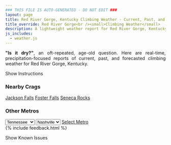 ```yaml
---
### THIS FILE IS AUTO-GENERATED - DO NOT EDIT ###
layout: page
title: Red River Gorge, Kentucky Climbing Weather - Current, Past, and Forecasted Report
title_override: Red River Gorge<br /><small>Climbing Weather</small>
description: A lightweight weather report for Red River Gorge, Kentucky. Optimized for slow internet connections.
js_includes:
  - weather.js
---
```


<section class="measure center lh-copy f5-ns f6 ph2 mv4" style="text-align: justify;">
<strong>"Is it dry?"</strong>, an oft-repeated, age-old question. Here are real-time,
precipitation-focused reports of current, past, and forecasted climbing weather for Red River Gorge, Kentucky.
</section>

<p id="settings-toggle" class="mw5 b center tc hover-light-red black-70 pointer">Show Instructions</p>
<section id="settings" class="overflow-hidden" style="display:none;">
    <div class="mv2 ph2 center">
        <div class="fn f6 tc pv2">
            <p class="measure lh-copy center"><strong>Show/hide hourly forecasts</strong> by clicking the desired day.</p>
            <hr class="mw5 p0 mv2 o-60 b0 bt b--light-red light-red bg-light-red">
            <p class="measure lh-copy center"><strong>Current and Past conditions</strong> are measured by the nearest weather station. <strong>Forecast conditions</strong> are calculated and polled separately.</p>
            <hr class="mw5 p0 mv2 o-60 b0 bt b--light-red light-red bg-light-red">
            <p class="measure lh-copy center"><strong>Having issues?</strong> Try <a id="clear-cache" class="no-underline relative fancy-link light-red hover-light-red" href="#">clearing the local cache</a>.</p>
            <hr class="mw5 p0 mv2 o-60 b0 bt b--light-red light-red bg-light-red">
            <p class="measure lh-copy center">Weather data sourced from <a class="no-underline fancy-link relative light-red" target="_blank" href="https://www.weather.gov/documentation/services-web-api">weather.gov</a>.</p>
        </div>
    </div>
</section>
<section id="weather" data-crag="red-river-gorge-kentucky" class="mv4-ns mv3 ph2 center"></section>
<section id="nearby" class="tc lh-copy">
  <h3>Nearby Crags</h3>
<a class="nowrap no-underline fancy-link relative light-red mh3" href="/crags/jackson-falls-illinois-weather.html">Jackson Falls</a>
<a class="nowrap no-underline fancy-link relative light-red mh3" href="/crags/foster-falls-tennessee-weather.html">Foster Falls</a>
<a class="nowrap no-underline fancy-link relative light-red mh3" href="/crags/seneca-rocks-west-virginia-weather.html">Seneca Rocks</a>
</section>
<section id="nearby" class="tc lh-copy">
  <h3>Other Metros</h3>
  <select class="ma1 bg-near-white pa2" id="stateSel">
    <option value="Texas">Texas</option>
    <option value="Washington">Washington</option>
    <option value="Colorado">Colorado</option>
    <option value="Tennessee" selected>Tennessee</option>
    <option value="Utah">Utah</option>
    <option value="California">California</option>
  </select>
  <select class="ma1 bg-near-white pa2" id="citySel">
    <option value="Nashville" selected>Nashville</option>
  </select>
  <a id="selectMetro" class="f6 link dim ph3 pv2 ma1 dib white bg-light-red" href="/crags/nashville-tennessee-weather.html">Select Metro</a>
  <script>
    var states = [];
    states["Texas"] = "Austin"
    states["Washington"] = "Seattle"
    states["Colorado"] = "Denver"
    states["Tennessee"] = "Nashville"
    states["Utah"] = "Salt Lake City"
    states["California"] = "San Francisco|Los Angeles"
  </script>
</section>
{% include feedback.html %}
<p id="issues-toggle" class="mw5 b center tc hover-light-red black-70 pointer">Show Known Issues</p>
<section id="issues" class="overflow-hidden tc f6">
</section>

<script>
  var weekly_JKL_47_57 = {"updated":"2020-12-29T08:43:51+00:00","units":"us","forecastGenerator":"BaselineForecastGenerator","generatedAt":"2020-12-29T08:58:21+00:00","updateTime":"2020-12-29T08:43:51+00:00","validTimes":"2020-12-29T02:00:00+00:00/P7DT23H","elevation":{"value":270.0528,"unitCode":"unit:m"},"periods":[{"number":1,"name":"Overnight","startTime":"2020-12-29T03:00:00-05:00","endTime":"2020-12-29T06:00:00-05:00","isDaytime":false,"temperature":26,"temperatureUnit":"F","temperatureTrend":"rising","windSpeed":"3 mph","windDirection":"NNE","icon":"https://api.weather.gov/icons/land/night/bkn?size=medium","shortForecast":"Mostly Cloudy","detailedForecast":"Mostly cloudy. Low around 26, with temperatures rising to around 29 overnight. North northeast wind around 3 mph."},{"number":2,"name":"Tuesday","startTime":"2020-12-29T06:00:00-05:00","endTime":"2020-12-29T18:00:00-05:00","isDaytime":true,"temperature":39,"temperatureUnit":"F","temperatureTrend":"falling","windSpeed":"3 to 7 mph","windDirection":"ENE","icon":"https://api.weather.gov/icons/land/day/sct?size=medium","shortForecast":"Mostly Sunny","detailedForecast":"Mostly sunny. High near 39, with temperatures falling to around 37 in the afternoon. East northeast wind 3 to 7 mph."},{"number":3,"name":"Tuesday Night","startTime":"2020-12-29T18:00:00-05:00","endTime":"2020-12-30T06:00:00-05:00","isDaytime":false,"temperature":31,"temperatureUnit":"F","temperatureTrend":"rising","windSpeed":"7 mph","windDirection":"SE","icon":"https://api.weather.gov/icons/land/night/bkn?size=medium","shortForecast":"Mostly Cloudy","detailedForecast":"Mostly cloudy. Low around 31, with temperatures rising to around 34 overnight. Southeast wind around 7 mph."},{"number":4,"name":"Wednesday","startTime":"2020-12-30T06:00:00-05:00","endTime":"2020-12-30T18:00:00-05:00","isDaytime":true,"temperature":55,"temperatureUnit":"F","temperatureTrend":"falling","windSpeed":"8 to 12 mph","windDirection":"S","icon":"https://api.weather.gov/icons/land/day/bkn?size=medium","shortForecast":"Partly Sunny","detailedForecast":"Partly sunny. High near 55, with temperatures falling to around 53 in the afternoon. South wind 8 to 12 mph, with gusts as high as 25 mph."},{"number":5,"name":"Wednesday Night","startTime":"2020-12-30T18:00:00-05:00","endTime":"2020-12-31T06:00:00-05:00","isDaytime":false,"temperature":43,"temperatureUnit":"F","temperatureTrend":"rising","windSpeed":"2 to 9 mph","windDirection":"SW","icon":"https://api.weather.gov/icons/land/night/rain,30/rain,70?size=medium","shortForecast":"Rain Likely","detailedForecast":"Rain likely. Mostly cloudy. Low around 43, with temperatures rising to around 45 overnight. Southwest wind 2 to 9 mph, with gusts as high as 17 mph. Chance of precipitation is 70%. New rainfall amounts between a quarter and half of an inch possible."},{"number":6,"name":"Thursday","startTime":"2020-12-31T06:00:00-05:00","endTime":"2020-12-31T18:00:00-05:00","isDaytime":true,"temperature":47,"temperatureUnit":"F","temperatureTrend":null,"windSpeed":"5 mph","windDirection":"NNE","icon":"https://api.weather.gov/icons/land/day/rain,80/rain,50?size=medium","shortForecast":"Rain","detailedForecast":"Rain. Cloudy, with a high near 47. Chance of precipitation is 80%."},{"number":7,"name":"Thursday Night","startTime":"2020-12-31T18:00:00-05:00","endTime":"2021-01-01T06:00:00-05:00","isDaytime":false,"temperature":43,"temperatureUnit":"F","temperatureTrend":null,"windSpeed":"6 mph","windDirection":"E","icon":"https://api.weather.gov/icons/land/night/rain,50/rain,80?size=medium","shortForecast":"Rain","detailedForecast":"Rain. Cloudy, with a low around 43. Chance of precipitation is 80%."},{"number":8,"name":"New Year's Day","startTime":"2021-01-01T06:00:00-05:00","endTime":"2021-01-01T18:00:00-05:00","isDaytime":true,"temperature":66,"temperatureUnit":"F","temperatureTrend":null,"windSpeed":"7 to 14 mph","windDirection":"SSE","icon":"https://api.weather.gov/icons/land/day/rain,80/rain,50?size=medium","shortForecast":"Rain","detailedForecast":"Rain. Partly sunny, with a high near 66. Chance of precipitation is 80%."},{"number":9,"name":"Friday Night","startTime":"2021-01-01T18:00:00-05:00","endTime":"2021-01-02T06:00:00-05:00","isDaytime":false,"temperature":44,"temperatureUnit":"F","temperatureTrend":null,"windSpeed":"12 mph","windDirection":"SW","icon":"https://api.weather.gov/icons/land/night/rain,20/bkn?size=medium","shortForecast":"Slight Chance Light Rain then Mostly Cloudy","detailedForecast":"A slight chance of rain before 10pm. Mostly cloudy, with a low around 44. Chance of precipitation is 20%."},{"number":10,"name":"Saturday","startTime":"2021-01-02T06:00:00-05:00","endTime":"2021-01-02T18:00:00-05:00","isDaytime":true,"temperature":49,"temperatureUnit":"F","temperatureTrend":null,"windSpeed":"6 to 9 mph","windDirection":"WSW","icon":"https://api.weather.gov/icons/land/day/bkn/rain,20?size=medium","shortForecast":"Mostly Cloudy then Slight Chance Light Rain","detailedForecast":"A slight chance of rain after 3pm. Mostly cloudy, with a high near 49. Chance of precipitation is 20%."},{"number":11,"name":"Saturday Night","startTime":"2021-01-02T18:00:00-05:00","endTime":"2021-01-03T06:00:00-05:00","isDaytime":false,"temperature":33,"temperatureUnit":"F","temperatureTrend":null,"windSpeed":"6 mph","windDirection":"WNW","icon":"https://api.weather.gov/icons/land/night/rain,30/snow,20?size=medium","shortForecast":"Chance Light Rain then Slight Chance Rain And Snow","detailedForecast":"A chance of rain before 2am, then a slight chance of rain and snow. Mostly cloudy, with a low around 33. Chance of precipitation is 30%."},{"number":12,"name":"Sunday","startTime":"2021-01-03T06:00:00-05:00","endTime":"2021-01-03T18:00:00-05:00","isDaytime":true,"temperature":43,"temperatureUnit":"F","temperatureTrend":null,"windSpeed":"5 mph","windDirection":"WNW","icon":"https://api.weather.gov/icons/land/day/snow,20/bkn?size=medium","shortForecast":"Slight Chance Rain And Snow then Partly Sunny","detailedForecast":"A slight chance of rain and snow before 8am. Partly sunny, with a high near 43. Chance of precipitation is 20%."},{"number":13,"name":"Sunday Night","startTime":"2021-01-03T18:00:00-05:00","endTime":"2021-01-04T06:00:00-05:00","isDaytime":false,"temperature":29,"temperatureUnit":"F","temperatureTrend":null,"windSpeed":"3 mph","windDirection":"W","icon":"https://api.weather.gov/icons/land/night/sct?size=medium","shortForecast":"Partly Cloudy","detailedForecast":"Partly cloudy, with a low around 29."},{"number":14,"name":"Monday","startTime":"2021-01-04T06:00:00-05:00","endTime":"2021-01-04T18:00:00-05:00","isDaytime":true,"temperature":48,"temperatureUnit":"F","temperatureTrend":null,"windSpeed":"3 mph","windDirection":"SW","icon":"https://api.weather.gov/icons/land/day/sct?size=medium","shortForecast":"Mostly Sunny","detailedForecast":"Mostly sunny, with a high near 48."}]}
  var hourly_JKL_47_57 = {"@context":["https://geojson.org/geojson-ld/geojson-context.jsonld",{"@version":"1.1","wx":"https://api.weather.gov/ontology#","geo":"http://www.opengis.net/ont/geosparql#","unit":"http://codes.wmo.int/common/unit/","@vocab":"https://api.weather.gov/ontology#"}],"type":"Feature","geometry":{"type":"Polygon","coordinates":[[[-83.7102083,37.7926247],[-83.7125498,37.7704513],[-83.68449530000001,37.7685983],[-83.6821481,37.7907716],[-83.7102083,37.7926247]]]},"properties":{"updated":"2020-12-29T08:43:51+00:00","units":"us","forecastGenerator":"HourlyForecastGenerator","generatedAt":"2020-12-29T08:58:22+00:00","updateTime":"2020-12-29T08:43:51+00:00","validTimes":"2020-12-29T02:00:00+00:00/P7DT23H","elevation":{"value":270.0528,"unitCode":"unit:m"},"periods":[{"number":1,"name":"","startTime":"2020-12-29T03:00:00-05:00","endTime":"2020-12-29T04:00:00-05:00","isDaytime":false,"temperature":30,"temperatureUnit":"F","temperatureTrend":null,"windSpeed":"2 mph","windDirection":"NNE","icon":"https://api.weather.gov/icons/land/night/bkn?size=small","shortForecast":"Mostly Cloudy","detailedForecast":""},{"number":2,"name":"","startTime":"2020-12-29T04:00:00-05:00","endTime":"2020-12-29T05:00:00-05:00","isDaytime":false,"temperature":29,"temperatureUnit":"F","temperatureTrend":null,"windSpeed":"2 mph","windDirection":"NNE","icon":"https://api.weather.gov/icons/land/night/bkn?size=small","shortForecast":"Mostly Cloudy","detailedForecast":""},{"number":3,"name":"","startTime":"2020-12-29T05:00:00-05:00","endTime":"2020-12-29T06:00:00-05:00","isDaytime":false,"temperature":29,"temperatureUnit":"F","temperatureTrend":null,"windSpeed":"3 mph","windDirection":"NNE","icon":"https://api.weather.gov/icons/land/night/bkn?size=small","shortForecast":"Mostly Cloudy","detailedForecast":""},{"number":4,"name":"","startTime":"2020-12-29T06:00:00-05:00","endTime":"2020-12-29T07:00:00-05:00","isDaytime":true,"temperature":28,"temperatureUnit":"F","temperatureTrend":null,"windSpeed":"3 mph","windDirection":"NNE","icon":"https://api.weather.gov/icons/land/day/bkn?size=small","shortForecast":"Mostly Cloudy","detailedForecast":""},{"number":5,"name":"","startTime":"2020-12-29T07:00:00-05:00","endTime":"2020-12-29T08:00:00-05:00","isDaytime":true,"temperature":28,"temperatureUnit":"F","temperatureTrend":null,"windSpeed":"3 mph","windDirection":"NNE","icon":"https://api.weather.gov/icons/land/day/bkn?size=small","shortForecast":"Partly Sunny","detailedForecast":""},{"number":6,"name":"","startTime":"2020-12-29T08:00:00-05:00","endTime":"2020-12-29T09:00:00-05:00","isDaytime":true,"temperature":29,"temperatureUnit":"F","temperatureTrend":null,"windSpeed":"5 mph","windDirection":"NE","icon":"https://api.weather.gov/icons/land/day/bkn?size=small","shortForecast":"Partly Sunny","detailedForecast":""},{"number":7,"name":"","startTime":"2020-12-29T09:00:00-05:00","endTime":"2020-12-29T10:00:00-05:00","isDaytime":true,"temperature":29,"temperatureUnit":"F","temperatureTrend":null,"windSpeed":"5 mph","windDirection":"ENE","icon":"https://api.weather.gov/icons/land/day/sct?size=small","shortForecast":"Mostly Sunny","detailedForecast":""},{"number":8,"name":"","startTime":"2020-12-29T10:00:00-05:00","endTime":"2020-12-29T11:00:00-05:00","isDaytime":true,"temperature":31,"temperatureUnit":"F","temperatureTrend":null,"windSpeed":"6 mph","windDirection":"ENE","icon":"https://api.weather.gov/icons/land/day/sct?size=small","shortForecast":"Mostly Sunny","detailedForecast":""},{"number":9,"name":"","startTime":"2020-12-29T11:00:00-05:00","endTime":"2020-12-29T12:00:00-05:00","isDaytime":true,"temperature":34,"temperatureUnit":"F","temperatureTrend":null,"windSpeed":"6 mph","windDirection":"E","icon":"https://api.weather.gov/icons/land/day/sct?size=small","shortForecast":"Mostly Sunny","detailedForecast":""},{"number":10,"name":"","startTime":"2020-12-29T12:00:00-05:00","endTime":"2020-12-29T13:00:00-05:00","isDaytime":true,"temperature":35,"temperatureUnit":"F","temperatureTrend":null,"windSpeed":"6 mph","windDirection":"E","icon":"https://api.weather.gov/icons/land/day/sct?size=small","shortForecast":"Mostly Sunny","detailedForecast":""},{"number":11,"name":"","startTime":"2020-12-29T13:00:00-05:00","endTime":"2020-12-29T14:00:00-05:00","isDaytime":true,"temperature":37,"temperatureUnit":"F","temperatureTrend":null,"windSpeed":"6 mph","windDirection":"E","icon":"https://api.weather.gov/icons/land/day/sct?size=small","shortForecast":"Mostly Sunny","detailedForecast":""},{"number":12,"name":"","startTime":"2020-12-29T14:00:00-05:00","endTime":"2020-12-29T15:00:00-05:00","isDaytime":true,"temperature":39,"temperatureUnit":"F","temperatureTrend":null,"windSpeed":"6 mph","windDirection":"E","icon":"https://api.weather.gov/icons/land/day/sct?size=small","shortForecast":"Mostly Sunny","detailedForecast":""},{"number":13,"name":"","startTime":"2020-12-29T15:00:00-05:00","endTime":"2020-12-29T16:00:00-05:00","isDaytime":true,"temperature":39,"temperatureUnit":"F","temperatureTrend":null,"windSpeed":"6 mph","windDirection":"E","icon":"https://api.weather.gov/icons/land/day/sct?size=small","shortForecast":"Mostly Sunny","detailedForecast":""},{"number":14,"name":"","startTime":"2020-12-29T16:00:00-05:00","endTime":"2020-12-29T17:00:00-05:00","isDaytime":true,"temperature":38,"temperatureUnit":"F","temperatureTrend":null,"windSpeed":"7 mph","windDirection":"E","icon":"https://api.weather.gov/icons/land/day/sct?size=small","shortForecast":"Mostly Sunny","detailedForecast":""},{"number":15,"name":"","startTime":"2020-12-29T17:00:00-05:00","endTime":"2020-12-29T18:00:00-05:00","isDaytime":true,"temperature":37,"temperatureUnit":"F","temperatureTrend":null,"windSpeed":"7 mph","windDirection":"E","icon":"https://api.weather.gov/icons/land/day/sct?size=small","shortForecast":"Mostly Sunny","detailedForecast":""},{"number":16,"name":"","startTime":"2020-12-29T18:00:00-05:00","endTime":"2020-12-29T19:00:00-05:00","isDaytime":false,"temperature":35,"temperatureUnit":"F","temperatureTrend":null,"windSpeed":"7 mph","windDirection":"E","icon":"https://api.weather.gov/icons/land/night/sct?size=small","shortForecast":"Partly Cloudy","detailedForecast":""},{"number":17,"name":"","startTime":"2020-12-29T19:00:00-05:00","endTime":"2020-12-29T20:00:00-05:00","isDaytime":false,"temperature":33,"temperatureUnit":"F","temperatureTrend":null,"windSpeed":"7 mph","windDirection":"E","icon":"https://api.weather.gov/icons/land/night/sct?size=small","shortForecast":"Partly Cloudy","detailedForecast":""},{"number":18,"name":"","startTime":"2020-12-29T20:00:00-05:00","endTime":"2020-12-29T21:00:00-05:00","isDaytime":false,"temperature":32,"temperatureUnit":"F","temperatureTrend":null,"windSpeed":"6 mph","windDirection":"E","icon":"https://api.weather.gov/icons/land/night/bkn?size=small","shortForecast":"Mostly Cloudy","detailedForecast":""},{"number":19,"name":"","startTime":"2020-12-29T21:00:00-05:00","endTime":"2020-12-29T22:00:00-05:00","isDaytime":false,"temperature":31,"temperatureUnit":"F","temperatureTrend":null,"windSpeed":"6 mph","windDirection":"E","icon":"https://api.weather.gov/icons/land/night/bkn?size=small","shortForecast":"Mostly Cloudy","detailedForecast":""},{"number":20,"name":"","startTime":"2020-12-29T22:00:00-05:00","endTime":"2020-12-29T23:00:00-05:00","isDaytime":false,"temperature":31,"temperatureUnit":"F","temperatureTrend":null,"windSpeed":"6 mph","windDirection":"E","icon":"https://api.weather.gov/icons/land/night/bkn?size=small","shortForecast":"Mostly Cloudy","detailedForecast":""},{"number":21,"name":"","startTime":"2020-12-29T23:00:00-05:00","endTime":"2020-12-30T00:00:00-05:00","isDaytime":false,"temperature":31,"temperatureUnit":"F","temperatureTrend":null,"windSpeed":"6 mph","windDirection":"ESE","icon":"https://api.weather.gov/icons/land/night/bkn?size=small","shortForecast":"Mostly Cloudy","detailedForecast":""},{"number":22,"name":"","startTime":"2020-12-30T00:00:00-05:00","endTime":"2020-12-30T01:00:00-05:00","isDaytime":false,"temperature":31,"temperatureUnit":"F","temperatureTrend":null,"windSpeed":"5 mph","windDirection":"ESE","icon":"https://api.weather.gov/icons/land/night/bkn?size=small","shortForecast":"Mostly Cloudy","detailedForecast":""},{"number":23,"name":"","startTime":"2020-12-30T01:00:00-05:00","endTime":"2020-12-30T02:00:00-05:00","isDaytime":false,"temperature":31,"temperatureUnit":"F","temperatureTrend":null,"windSpeed":"5 mph","windDirection":"SE","icon":"https://api.weather.gov/icons/land/night/bkn?size=small","shortForecast":"Mostly Cloudy","detailedForecast":""},{"number":24,"name":"","startTime":"2020-12-30T02:00:00-05:00","endTime":"2020-12-30T03:00:00-05:00","isDaytime":false,"temperature":32,"temperatureUnit":"F","temperatureTrend":null,"windSpeed":"5 mph","windDirection":"SE","icon":"https://api.weather.gov/icons/land/night/sct?size=small","shortForecast":"Partly Cloudy","detailedForecast":""},{"number":25,"name":"","startTime":"2020-12-30T03:00:00-05:00","endTime":"2020-12-30T04:00:00-05:00","isDaytime":false,"temperature":33,"temperatureUnit":"F","temperatureTrend":null,"windSpeed":"6 mph","windDirection":"SSE","icon":"https://api.weather.gov/icons/land/night/sct?size=small","shortForecast":"Partly Cloudy","detailedForecast":""},{"number":26,"name":"","startTime":"2020-12-30T04:00:00-05:00","endTime":"2020-12-30T05:00:00-05:00","isDaytime":false,"temperature":33,"temperatureUnit":"F","temperatureTrend":null,"windSpeed":"7 mph","windDirection":"S","icon":"https://api.weather.gov/icons/land/night/sct?size=small","shortForecast":"Partly Cloudy","detailedForecast":""},{"number":27,"name":"","startTime":"2020-12-30T05:00:00-05:00","endTime":"2020-12-30T06:00:00-05:00","isDaytime":false,"temperature":34,"temperatureUnit":"F","temperatureTrend":null,"windSpeed":"7 mph","windDirection":"S","icon":"https://api.weather.gov/icons/land/night/sct?size=small","shortForecast":"Partly Cloudy","detailedForecast":""},{"number":28,"name":"","startTime":"2020-12-30T06:00:00-05:00","endTime":"2020-12-30T07:00:00-05:00","isDaytime":true,"temperature":34,"temperatureUnit":"F","temperatureTrend":null,"windSpeed":"8 mph","windDirection":"S","icon":"https://api.weather.gov/icons/land/day/bkn?size=small","shortForecast":"Partly Sunny","detailedForecast":""},{"number":29,"name":"","startTime":"2020-12-30T07:00:00-05:00","endTime":"2020-12-30T08:00:00-05:00","isDaytime":true,"temperature":36,"temperatureUnit":"F","temperatureTrend":null,"windSpeed":"8 mph","windDirection":"S","icon":"https://api.weather.gov/icons/land/day/bkn?size=small","shortForecast":"Partly Sunny","detailedForecast":""},{"number":30,"name":"","startTime":"2020-12-30T08:00:00-05:00","endTime":"2020-12-30T09:00:00-05:00","isDaytime":true,"temperature":38,"temperatureUnit":"F","temperatureTrend":null,"windSpeed":"9 mph","windDirection":"S","icon":"https://api.weather.gov/icons/land/day/bkn?size=small","shortForecast":"Partly Sunny","detailedForecast":""},{"number":31,"name":"","startTime":"2020-12-30T09:00:00-05:00","endTime":"2020-12-30T10:00:00-05:00","isDaytime":true,"temperature":41,"temperatureUnit":"F","temperatureTrend":null,"windSpeed":"10 mph","windDirection":"S","icon":"https://api.weather.gov/icons/land/day/bkn?size=small","shortForecast":"Partly Sunny","detailedForecast":""},{"number":32,"name":"","startTime":"2020-12-30T10:00:00-05:00","endTime":"2020-12-30T11:00:00-05:00","isDaytime":true,"temperature":45,"temperatureUnit":"F","temperatureTrend":null,"windSpeed":"12 mph","windDirection":"S","icon":"https://api.weather.gov/icons/land/day/bkn?size=small","shortForecast":"Partly Sunny","detailedForecast":""},{"number":33,"name":"","startTime":"2020-12-30T11:00:00-05:00","endTime":"2020-12-30T12:00:00-05:00","isDaytime":true,"temperature":48,"temperatureUnit":"F","temperatureTrend":null,"windSpeed":"12 mph","windDirection":"S","icon":"https://api.weather.gov/icons/land/day/bkn?size=small","shortForecast":"Partly Sunny","detailedForecast":""},{"number":34,"name":"","startTime":"2020-12-30T12:00:00-05:00","endTime":"2020-12-30T13:00:00-05:00","isDaytime":true,"temperature":51,"temperatureUnit":"F","temperatureTrend":null,"windSpeed":"12 mph","windDirection":"S","icon":"https://api.weather.gov/icons/land/day/bkn?size=small","shortForecast":"Partly Sunny","detailedForecast":""},{"number":35,"name":"","startTime":"2020-12-30T13:00:00-05:00","endTime":"2020-12-30T14:00:00-05:00","isDaytime":true,"temperature":53,"temperatureUnit":"F","temperatureTrend":null,"windSpeed":"12 mph","windDirection":"SSW","icon":"https://api.weather.gov/icons/land/day/bkn?size=small","shortForecast":"Mostly Cloudy","detailedForecast":""},{"number":36,"name":"","startTime":"2020-12-30T14:00:00-05:00","endTime":"2020-12-30T15:00:00-05:00","isDaytime":true,"temperature":55,"temperatureUnit":"F","temperatureTrend":null,"windSpeed":"12 mph","windDirection":"SSW","icon":"https://api.weather.gov/icons/land/day/bkn?size=small","shortForecast":"Mostly Cloudy","detailedForecast":""},{"number":37,"name":"","startTime":"2020-12-30T15:00:00-05:00","endTime":"2020-12-30T16:00:00-05:00","isDaytime":true,"temperature":55,"temperatureUnit":"F","temperatureTrend":null,"windSpeed":"12 mph","windDirection":"SSW","icon":"https://api.weather.gov/icons/land/day/bkn?size=small","shortForecast":"Mostly Cloudy","detailedForecast":""},{"number":38,"name":"","startTime":"2020-12-30T16:00:00-05:00","endTime":"2020-12-30T17:00:00-05:00","isDaytime":true,"temperature":54,"temperatureUnit":"F","temperatureTrend":null,"windSpeed":"10 mph","windDirection":"SSW","icon":"https://api.weather.gov/icons/land/day/bkn?size=small","shortForecast":"Mostly Cloudy","detailedForecast":""},{"number":39,"name":"","startTime":"2020-12-30T17:00:00-05:00","endTime":"2020-12-30T18:00:00-05:00","isDaytime":true,"temperature":53,"temperatureUnit":"F","temperatureTrend":null,"windSpeed":"10 mph","windDirection":"S","icon":"https://api.weather.gov/icons/land/day/bkn?size=small","shortForecast":"Mostly Cloudy","detailedForecast":""},{"number":40,"name":"","startTime":"2020-12-30T18:00:00-05:00","endTime":"2020-12-30T19:00:00-05:00","isDaytime":false,"temperature":51,"temperatureUnit":"F","temperatureTrend":null,"windSpeed":"9 mph","windDirection":"S","icon":"https://api.weather.gov/icons/land/night/rain?size=small","shortForecast":"Slight Chance Light Rain","detailedForecast":""},{"number":41,"name":"","startTime":"2020-12-30T19:00:00-05:00","endTime":"2020-12-30T20:00:00-05:00","isDaytime":false,"temperature":51,"temperatureUnit":"F","temperatureTrend":null,"windSpeed":"9 mph","windDirection":"S","icon":"https://api.weather.gov/icons/land/night/rain?size=small","shortForecast":"Slight Chance Light Rain","detailedForecast":""},{"number":42,"name":"","startTime":"2020-12-30T20:00:00-05:00","endTime":"2020-12-30T21:00:00-05:00","isDaytime":false,"temperature":50,"temperatureUnit":"F","temperatureTrend":null,"windSpeed":"9 mph","windDirection":"S","icon":"https://api.weather.gov/icons/land/night/rain?size=small","shortForecast":"Slight Chance Light Rain","detailedForecast":""},{"number":43,"name":"","startTime":"2020-12-30T21:00:00-05:00","endTime":"2020-12-30T22:00:00-05:00","isDaytime":false,"temperature":51,"temperatureUnit":"F","temperatureTrend":null,"windSpeed":"9 mph","windDirection":"SSW","icon":"https://api.weather.gov/icons/land/night/rain?size=small","shortForecast":"Chance Light Rain","detailedForecast":""},{"number":44,"name":"","startTime":"2020-12-30T22:00:00-05:00","endTime":"2020-12-30T23:00:00-05:00","isDaytime":false,"temperature":51,"temperatureUnit":"F","temperatureTrend":null,"windSpeed":"9 mph","windDirection":"SSW","icon":"https://api.weather.gov/icons/land/night/rain?size=small","shortForecast":"Chance Light Rain","detailedForecast":""},{"number":45,"name":"","startTime":"2020-12-30T23:00:00-05:00","endTime":"2020-12-31T00:00:00-05:00","isDaytime":false,"temperature":50,"temperatureUnit":"F","temperatureTrend":null,"windSpeed":"8 mph","windDirection":"SSW","icon":"https://api.weather.gov/icons/land/night/rain?size=small","shortForecast":"Chance Light Rain","detailedForecast":""},{"number":46,"name":"","startTime":"2020-12-31T00:00:00-05:00","endTime":"2020-12-31T01:00:00-05:00","isDaytime":false,"temperature":49,"temperatureUnit":"F","temperatureTrend":null,"windSpeed":"7 mph","windDirection":"SW","icon":"https://api.weather.gov/icons/land/night/rain?size=small","shortForecast":"Chance Light Rain","detailedForecast":""},{"number":47,"name":"","startTime":"2020-12-31T01:00:00-05:00","endTime":"2020-12-31T02:00:00-05:00","isDaytime":false,"temperature":48,"temperatureUnit":"F","temperatureTrend":null,"windSpeed":"6 mph","windDirection":"SW","icon":"https://api.weather.gov/icons/land/night/rain?size=small","shortForecast":"Chance Rain","detailedForecast":""},{"number":48,"name":"","startTime":"2020-12-31T02:00:00-05:00","endTime":"2020-12-31T03:00:00-05:00","isDaytime":false,"temperature":47,"temperatureUnit":"F","temperatureTrend":null,"windSpeed":"5 mph","windDirection":"SW","icon":"https://api.weather.gov/icons/land/night/rain?size=small","shortForecast":"Chance Rain","detailedForecast":""},{"number":49,"name":"","startTime":"2020-12-31T03:00:00-05:00","endTime":"2020-12-31T04:00:00-05:00","isDaytime":false,"temperature":47,"temperatureUnit":"F","temperatureTrend":null,"windSpeed":"5 mph","windDirection":"WSW","icon":"https://api.weather.gov/icons/land/night/rain?size=small","shortForecast":"Rain Likely","detailedForecast":""},{"number":50,"name":"","startTime":"2020-12-31T04:00:00-05:00","endTime":"2020-12-31T05:00:00-05:00","isDaytime":false,"temperature":46,"temperatureUnit":"F","temperatureTrend":null,"windSpeed":"3 mph","windDirection":"WSW","icon":"https://api.weather.gov/icons/land/night/rain?size=small","shortForecast":"Rain Likely","detailedForecast":""},{"number":51,"name":"","startTime":"2020-12-31T05:00:00-05:00","endTime":"2020-12-31T06:00:00-05:00","isDaytime":false,"temperature":45,"temperatureUnit":"F","temperatureTrend":null,"windSpeed":"2 mph","windDirection":"W","icon":"https://api.weather.gov/icons/land/night/rain?size=small","shortForecast":"Rain Likely","detailedForecast":""},{"number":52,"name":"","startTime":"2020-12-31T06:00:00-05:00","endTime":"2020-12-31T07:00:00-05:00","isDaytime":true,"temperature":44,"temperatureUnit":"F","temperatureTrend":null,"windSpeed":"2 mph","windDirection":"WNW","icon":"https://api.weather.gov/icons/land/day/rain?size=small","shortForecast":"Rain Likely","detailedForecast":""},{"number":53,"name":"","startTime":"2020-12-31T07:00:00-05:00","endTime":"2020-12-31T08:00:00-05:00","isDaytime":true,"temperature":43,"temperatureUnit":"F","temperatureTrend":null,"windSpeed":"2 mph","windDirection":"NW","icon":"https://api.weather.gov/icons/land/day/rain?size=small","shortForecast":"Rain","detailedForecast":""},{"number":54,"name":"","startTime":"2020-12-31T08:00:00-05:00","endTime":"2020-12-31T09:00:00-05:00","isDaytime":true,"temperature":43,"temperatureUnit":"F","temperatureTrend":null,"windSpeed":"2 mph","windDirection":"NNW","icon":"https://api.weather.gov/icons/land/day/rain?size=small","shortForecast":"Rain","detailedForecast":""},{"number":55,"name":"","startTime":"2020-12-31T09:00:00-05:00","endTime":"2020-12-31T10:00:00-05:00","isDaytime":true,"temperature":44,"temperatureUnit":"F","temperatureTrend":null,"windSpeed":"3 mph","windDirection":"NNE","icon":"https://api.weather.gov/icons/land/day/rain?size=small","shortForecast":"Rain","detailedForecast":""},{"number":56,"name":"","startTime":"2020-12-31T10:00:00-05:00","endTime":"2020-12-31T11:00:00-05:00","isDaytime":true,"temperature":44,"temperatureUnit":"F","temperatureTrend":null,"windSpeed":"3 mph","windDirection":"NE","icon":"https://api.weather.gov/icons/land/day/rain?size=small","shortForecast":"Rain","detailedForecast":""},{"number":57,"name":"","startTime":"2020-12-31T11:00:00-05:00","endTime":"2020-12-31T12:00:00-05:00","isDaytime":true,"temperature":45,"temperatureUnit":"F","temperatureTrend":null,"windSpeed":"3 mph","windDirection":"NE","icon":"https://api.weather.gov/icons/land/day/rain?size=small","shortForecast":"Rain Likely","detailedForecast":""},{"number":58,"name":"","startTime":"2020-12-31T12:00:00-05:00","endTime":"2020-12-31T13:00:00-05:00","isDaytime":true,"temperature":45,"temperatureUnit":"F","temperatureTrend":null,"windSpeed":"3 mph","windDirection":"ENE","icon":"https://api.weather.gov/icons/land/day/rain?size=small","shortForecast":"Chance Rain","detailedForecast":""},{"number":59,"name":"","startTime":"2020-12-31T13:00:00-05:00","endTime":"2020-12-31T14:00:00-05:00","isDaytime":true,"temperature":46,"temperatureUnit":"F","temperatureTrend":null,"windSpeed":"3 mph","windDirection":"ENE","icon":"https://api.weather.gov/icons/land/day/rain?size=small","shortForecast":"Chance Light Rain","detailedForecast":""},{"number":60,"name":"","startTime":"2020-12-31T14:00:00-05:00","endTime":"2020-12-31T15:00:00-05:00","isDaytime":true,"temperature":47,"temperatureUnit":"F","temperatureTrend":null,"windSpeed":"3 mph","windDirection":"ENE","icon":"https://api.weather.gov/icons/land/day/rain?size=small","shortForecast":"Chance Light Rain","detailedForecast":""},{"number":61,"name":"","startTime":"2020-12-31T15:00:00-05:00","endTime":"2020-12-31T16:00:00-05:00","isDaytime":true,"temperature":47,"temperatureUnit":"F","temperatureTrend":null,"windSpeed":"5 mph","windDirection":"ENE","icon":"https://api.weather.gov/icons/land/day/rain?size=small","shortForecast":"Chance Light Rain","detailedForecast":""},{"number":62,"name":"","startTime":"2020-12-31T16:00:00-05:00","endTime":"2020-12-31T17:00:00-05:00","isDaytime":true,"temperature":46,"temperatureUnit":"F","temperatureTrend":null,"windSpeed":"5 mph","windDirection":"ENE","icon":"https://api.weather.gov/icons/land/day/rain?size=small","shortForecast":"Chance Light Rain","detailedForecast":""},{"number":63,"name":"","startTime":"2020-12-31T17:00:00-05:00","endTime":"2020-12-31T18:00:00-05:00","isDaytime":true,"temperature":45,"temperatureUnit":"F","temperatureTrend":null,"windSpeed":"5 mph","windDirection":"ENE","icon":"https://api.weather.gov/icons/land/day/rain?size=small","shortForecast":"Chance Light Rain","detailedForecast":""},{"number":64,"name":"","startTime":"2020-12-31T18:00:00-05:00","endTime":"2020-12-31T19:00:00-05:00","isDaytime":false,"temperature":44,"temperatureUnit":"F","temperatureTrend":null,"windSpeed":"6 mph","windDirection":"ENE","icon":"https://api.weather.gov/icons/land/night/rain?size=small","shortForecast":"Chance Light Rain","detailedForecast":""},{"number":65,"name":"","startTime":"2020-12-31T19:00:00-05:00","endTime":"2020-12-31T20:00:00-05:00","isDaytime":false,"temperature":43,"temperatureUnit":"F","temperatureTrend":null,"windSpeed":"6 mph","windDirection":"ENE","icon":"https://api.weather.gov/icons/land/night/rain?size=small","shortForecast":"Chance Light Rain","detailedForecast":""},{"number":66,"name":"","startTime":"2020-12-31T20:00:00-05:00","endTime":"2020-12-31T21:00:00-05:00","isDaytime":false,"temperature":43,"temperatureUnit":"F","temperatureTrend":null,"windSpeed":"6 mph","windDirection":"ENE","icon":"https://api.weather.gov/icons/land/night/rain?size=small","shortForecast":"Chance Light Rain","detailedForecast":""},{"number":67,"name":"","startTime":"2020-12-31T21:00:00-05:00","endTime":"2020-12-31T22:00:00-05:00","isDaytime":false,"temperature":43,"temperatureUnit":"F","temperatureTrend":null,"windSpeed":"6 mph","windDirection":"E","icon":"https://api.weather.gov/icons/land/night/rain?size=small","shortForecast":"Chance Light Rain","detailedForecast":""},{"number":68,"name":"","startTime":"2020-12-31T22:00:00-05:00","endTime":"2020-12-31T23:00:00-05:00","isDaytime":false,"temperature":43,"temperatureUnit":"F","temperatureTrend":null,"windSpeed":"6 mph","windDirection":"E","icon":"https://api.weather.gov/icons/land/night/rain?size=small","shortForecast":"Chance Light Rain","detailedForecast":""},{"number":69,"name":"","startTime":"2020-12-31T23:00:00-05:00","endTime":"2021-01-01T00:00:00-05:00","isDaytime":false,"temperature":43,"temperatureUnit":"F","temperatureTrend":null,"windSpeed":"6 mph","windDirection":"E","icon":"https://api.weather.gov/icons/land/night/rain?size=small","shortForecast":"Chance Light Rain","detailedForecast":""},{"number":70,"name":"","startTime":"2021-01-01T00:00:00-05:00","endTime":"2021-01-01T01:00:00-05:00","isDaytime":false,"temperature":43,"temperatureUnit":"F","temperatureTrend":null,"windSpeed":"6 mph","windDirection":"E","icon":"https://api.weather.gov/icons/land/night/rain?size=small","shortForecast":"Light Rain Likely","detailedForecast":""},{"number":71,"name":"","startTime":"2021-01-01T01:00:00-05:00","endTime":"2021-01-01T02:00:00-05:00","isDaytime":false,"temperature":43,"temperatureUnit":"F","temperatureTrend":null,"windSpeed":"6 mph","windDirection":"E","icon":"https://api.weather.gov/icons/land/night/rain?size=small","shortForecast":"Rain Likely","detailedForecast":""},{"number":72,"name":"","startTime":"2021-01-01T02:00:00-05:00","endTime":"2021-01-01T03:00:00-05:00","isDaytime":false,"temperature":44,"temperatureUnit":"F","temperatureTrend":null,"windSpeed":"6 mph","windDirection":"E","icon":"https://api.weather.gov/icons/land/night/rain?size=small","shortForecast":"Rain Likely","detailedForecast":""},{"number":73,"name":"","startTime":"2021-01-01T03:00:00-05:00","endTime":"2021-01-01T04:00:00-05:00","isDaytime":false,"temperature":46,"temperatureUnit":"F","temperatureTrend":null,"windSpeed":"6 mph","windDirection":"ESE","icon":"https://api.weather.gov/icons/land/night/rain?size=small","shortForecast":"Rain Likely","detailedForecast":""},{"number":74,"name":"","startTime":"2021-01-01T04:00:00-05:00","endTime":"2021-01-01T05:00:00-05:00","isDaytime":false,"temperature":47,"temperatureUnit":"F","temperatureTrend":null,"windSpeed":"6 mph","windDirection":"ESE","icon":"https://api.weather.gov/icons/land/night/rain?size=small","shortForecast":"Rain Likely","detailedForecast":""},{"number":75,"name":"","startTime":"2021-01-01T05:00:00-05:00","endTime":"2021-01-01T06:00:00-05:00","isDaytime":false,"temperature":49,"temperatureUnit":"F","temperatureTrend":null,"windSpeed":"6 mph","windDirection":"ESE","icon":"https://api.weather.gov/icons/land/night/rain?size=small","shortForecast":"Rain","detailedForecast":""},{"number":76,"name":"","startTime":"2021-01-01T06:00:00-05:00","endTime":"2021-01-01T07:00:00-05:00","isDaytime":true,"temperature":50,"temperatureUnit":"F","temperatureTrend":null,"windSpeed":"7 mph","windDirection":"SE","icon":"https://api.weather.gov/icons/land/day/rain?size=small","shortForecast":"Rain","detailedForecast":""},{"number":77,"name":"","startTime":"2021-01-01T07:00:00-05:00","endTime":"2021-01-01T08:00:00-05:00","isDaytime":true,"temperature":52,"temperatureUnit":"F","temperatureTrend":null,"windSpeed":"7 mph","windDirection":"SE","icon":"https://api.weather.gov/icons/land/day/rain?size=small","shortForecast":"Rain","detailedForecast":""},{"number":78,"name":"","startTime":"2021-01-01T08:00:00-05:00","endTime":"2021-01-01T09:00:00-05:00","isDaytime":true,"temperature":53,"temperatureUnit":"F","temperatureTrend":null,"windSpeed":"8 mph","windDirection":"SE","icon":"https://api.weather.gov/icons/land/day/rain?size=small","shortForecast":"Rain","detailedForecast":""},{"number":79,"name":"","startTime":"2021-01-01T09:00:00-05:00","endTime":"2021-01-01T10:00:00-05:00","isDaytime":true,"temperature":55,"temperatureUnit":"F","temperatureTrend":null,"windSpeed":"9 mph","windDirection":"SSE","icon":"https://api.weather.gov/icons/land/day/rain?size=small","shortForecast":"Rain","detailedForecast":""},{"number":80,"name":"","startTime":"2021-01-01T10:00:00-05:00","endTime":"2021-01-01T11:00:00-05:00","isDaytime":true,"temperature":57,"temperatureUnit":"F","temperatureTrend":null,"windSpeed":"10 mph","windDirection":"SSE","icon":"https://api.weather.gov/icons/land/day/rain?size=small","shortForecast":"Rain","detailedForecast":""},{"number":81,"name":"","startTime":"2021-01-01T11:00:00-05:00","endTime":"2021-01-01T12:00:00-05:00","isDaytime":true,"temperature":59,"temperatureUnit":"F","temperatureTrend":null,"windSpeed":"12 mph","windDirection":"SSE","icon":"https://api.weather.gov/icons/land/day/rain?size=small","shortForecast":"Rain Likely","detailedForecast":""},{"number":82,"name":"","startTime":"2021-01-01T12:00:00-05:00","endTime":"2021-01-01T13:00:00-05:00","isDaytime":true,"temperature":61,"temperatureUnit":"F","temperatureTrend":null,"windSpeed":"12 mph","windDirection":"S","icon":"https://api.weather.gov/icons/land/day/rain?size=small","shortForecast":"Chance Rain","detailedForecast":""},{"number":83,"name":"","startTime":"2021-01-01T13:00:00-05:00","endTime":"2021-01-01T14:00:00-05:00","isDaytime":true,"temperature":62,"temperatureUnit":"F","temperatureTrend":null,"windSpeed":"13 mph","windDirection":"S","icon":"https://api.weather.gov/icons/land/day/rain?size=small","shortForecast":"Chance Light Rain","detailedForecast":""},{"number":84,"name":"","startTime":"2021-01-01T14:00:00-05:00","endTime":"2021-01-01T15:00:00-05:00","isDaytime":true,"temperature":64,"temperatureUnit":"F","temperatureTrend":null,"windSpeed":"13 mph","windDirection":"S","icon":"https://api.weather.gov/icons/land/day/rain?size=small","shortForecast":"Chance Light Rain","detailedForecast":""},{"number":85,"name":"","startTime":"2021-01-01T15:00:00-05:00","endTime":"2021-01-01T16:00:00-05:00","isDaytime":true,"temperature":66,"temperatureUnit":"F","temperatureTrend":null,"windSpeed":"14 mph","windDirection":"S","icon":"https://api.weather.gov/icons/land/day/rain?size=small","shortForecast":"Chance Light Rain","detailedForecast":""},{"number":86,"name":"","startTime":"2021-01-01T16:00:00-05:00","endTime":"2021-01-01T17:00:00-05:00","isDaytime":true,"temperature":64,"temperatureUnit":"F","temperatureTrend":null,"windSpeed":"14 mph","windDirection":"S","icon":"https://api.weather.gov/icons/land/day/rain?size=small","shortForecast":"Chance Light Rain","detailedForecast":""},{"number":87,"name":"","startTime":"2021-01-01T17:00:00-05:00","endTime":"2021-01-01T18:00:00-05:00","isDaytime":true,"temperature":63,"temperatureUnit":"F","temperatureTrend":null,"windSpeed":"13 mph","windDirection":"SSW","icon":"https://api.weather.gov/icons/land/day/rain?size=small","shortForecast":"Slight Chance Light Rain","detailedForecast":""},{"number":88,"name":"","startTime":"2021-01-01T18:00:00-05:00","endTime":"2021-01-01T19:00:00-05:00","isDaytime":false,"temperature":61,"temperatureUnit":"F","temperatureTrend":null,"windSpeed":"12 mph","windDirection":"SSW","icon":"https://api.weather.gov/icons/land/night/rain?size=small","shortForecast":"Slight Chance Light Rain","detailedForecast":""},{"number":89,"name":"","startTime":"2021-01-01T19:00:00-05:00","endTime":"2021-01-01T20:00:00-05:00","isDaytime":false,"temperature":60,"temperatureUnit":"F","temperatureTrend":null,"windSpeed":"10 mph","windDirection":"SSW","icon":"https://api.weather.gov/icons/land/night/rain?size=small","shortForecast":"Slight Chance Light Rain","detailedForecast":""},{"number":90,"name":"","startTime":"2021-01-01T20:00:00-05:00","endTime":"2021-01-01T21:00:00-05:00","isDaytime":false,"temperature":58,"temperatureUnit":"F","temperatureTrend":null,"windSpeed":"10 mph","windDirection":"SW","icon":"https://api.weather.gov/icons/land/night/rain?size=small","shortForecast":"Slight Chance Light Rain","detailedForecast":""},{"number":91,"name":"","startTime":"2021-01-01T21:00:00-05:00","endTime":"2021-01-01T22:00:00-05:00","isDaytime":false,"temperature":56,"temperatureUnit":"F","temperatureTrend":null,"windSpeed":"10 mph","windDirection":"SW","icon":"https://api.weather.gov/icons/land/night/rain?size=small","shortForecast":"Slight Chance Light Rain","detailedForecast":""},{"number":92,"name":"","startTime":"2021-01-01T22:00:00-05:00","endTime":"2021-01-01T23:00:00-05:00","isDaytime":false,"temperature":55,"temperatureUnit":"F","temperatureTrend":null,"windSpeed":"10 mph","windDirection":"SW","icon":"https://api.weather.gov/icons/land/night/bkn?size=small","shortForecast":"Mostly Cloudy","detailedForecast":""},{"number":93,"name":"","startTime":"2021-01-01T23:00:00-05:00","endTime":"2021-01-02T00:00:00-05:00","isDaytime":false,"temperature":53,"temperatureUnit":"F","temperatureTrend":null,"windSpeed":"10 mph","windDirection":"SW","icon":"https://api.weather.gov/icons/land/night/bkn?size=small","shortForecast":"Mostly Cloudy","detailedForecast":""},{"number":94,"name":"","startTime":"2021-01-02T00:00:00-05:00","endTime":"2021-01-02T01:00:00-05:00","isDaytime":false,"temperature":51,"temperatureUnit":"F","temperatureTrend":null,"windSpeed":"10 mph","windDirection":"SW","icon":"https://api.weather.gov/icons/land/night/bkn?size=small","shortForecast":"Mostly Cloudy","detailedForecast":""},{"number":95,"name":"","startTime":"2021-01-02T01:00:00-05:00","endTime":"2021-01-02T02:00:00-05:00","isDaytime":false,"temperature":50,"temperatureUnit":"F","temperatureTrend":null,"windSpeed":"10 mph","windDirection":"SW","icon":"https://api.weather.gov/icons/land/night/bkn?size=small","shortForecast":"Mostly Cloudy","detailedForecast":""},{"number":96,"name":"","startTime":"2021-01-02T02:00:00-05:00","endTime":"2021-01-02T03:00:00-05:00","isDaytime":false,"temperature":49,"temperatureUnit":"F","temperatureTrend":null,"windSpeed":"10 mph","windDirection":"SW","icon":"https://api.weather.gov/icons/land/night/bkn?size=small","shortForecast":"Mostly Cloudy","detailedForecast":""},{"number":97,"name":"","startTime":"2021-01-02T03:00:00-05:00","endTime":"2021-01-02T04:00:00-05:00","isDaytime":false,"temperature":48,"temperatureUnit":"F","temperatureTrend":null,"windSpeed":"9 mph","windDirection":"WSW","icon":"https://api.weather.gov/icons/land/night/bkn?size=small","shortForecast":"Mostly Cloudy","detailedForecast":""},{"number":98,"name":"","startTime":"2021-01-02T04:00:00-05:00","endTime":"2021-01-02T05:00:00-05:00","isDaytime":false,"temperature":47,"temperatureUnit":"F","temperatureTrend":null,"windSpeed":"9 mph","windDirection":"WSW","icon":"https://api.weather.gov/icons/land/night/bkn?size=small","shortForecast":"Mostly Cloudy","detailedForecast":""},{"number":99,"name":"","startTime":"2021-01-02T05:00:00-05:00","endTime":"2021-01-02T06:00:00-05:00","isDaytime":false,"temperature":46,"temperatureUnit":"F","temperatureTrend":null,"windSpeed":"9 mph","windDirection":"WSW","icon":"https://api.weather.gov/icons/land/night/bkn?size=small","shortForecast":"Mostly Cloudy","detailedForecast":""},{"number":100,"name":"","startTime":"2021-01-02T06:00:00-05:00","endTime":"2021-01-02T07:00:00-05:00","isDaytime":true,"temperature":45,"temperatureUnit":"F","temperatureTrend":null,"windSpeed":"9 mph","windDirection":"WSW","icon":"https://api.weather.gov/icons/land/day/bkn?size=small","shortForecast":"Mostly Cloudy","detailedForecast":""},{"number":101,"name":"","startTime":"2021-01-02T07:00:00-05:00","endTime":"2021-01-02T08:00:00-05:00","isDaytime":true,"temperature":44,"temperatureUnit":"F","temperatureTrend":null,"windSpeed":"9 mph","windDirection":"WSW","icon":"https://api.weather.gov/icons/land/day/bkn?size=small","shortForecast":"Mostly Cloudy","detailedForecast":""},{"number":102,"name":"","startTime":"2021-01-02T08:00:00-05:00","endTime":"2021-01-02T09:00:00-05:00","isDaytime":true,"temperature":44,"temperatureUnit":"F","temperatureTrend":null,"windSpeed":"9 mph","windDirection":"WSW","icon":"https://api.weather.gov/icons/land/day/bkn?size=small","shortForecast":"Mostly Cloudy","detailedForecast":""},{"number":103,"name":"","startTime":"2021-01-02T09:00:00-05:00","endTime":"2021-01-02T10:00:00-05:00","isDaytime":true,"temperature":45,"temperatureUnit":"F","temperatureTrend":null,"windSpeed":"8 mph","windDirection":"WSW","icon":"https://api.weather.gov/icons/land/day/bkn?size=small","shortForecast":"Mostly Cloudy","detailedForecast":""},{"number":104,"name":"","startTime":"2021-01-02T10:00:00-05:00","endTime":"2021-01-02T11:00:00-05:00","isDaytime":true,"temperature":46,"temperatureUnit":"F","temperatureTrend":null,"windSpeed":"8 mph","windDirection":"WSW","icon":"https://api.weather.gov/icons/land/day/bkn?size=small","shortForecast":"Mostly Cloudy","detailedForecast":""},{"number":105,"name":"","startTime":"2021-01-02T11:00:00-05:00","endTime":"2021-01-02T12:00:00-05:00","isDaytime":true,"temperature":47,"temperatureUnit":"F","temperatureTrend":null,"windSpeed":"8 mph","windDirection":"WSW","icon":"https://api.weather.gov/icons/land/day/bkn?size=small","shortForecast":"Mostly Cloudy","detailedForecast":""},{"number":106,"name":"","startTime":"2021-01-02T12:00:00-05:00","endTime":"2021-01-02T13:00:00-05:00","isDaytime":true,"temperature":48,"temperatureUnit":"F","temperatureTrend":null,"windSpeed":"9 mph","windDirection":"W","icon":"https://api.weather.gov/icons/land/day/bkn?size=small","shortForecast":"Mostly Cloudy","detailedForecast":""},{"number":107,"name":"","startTime":"2021-01-02T13:00:00-05:00","endTime":"2021-01-02T14:00:00-05:00","isDaytime":true,"temperature":49,"temperatureUnit":"F","temperatureTrend":null,"windSpeed":"9 mph","windDirection":"W","icon":"https://api.weather.gov/icons/land/day/bkn?size=small","shortForecast":"Mostly Cloudy","detailedForecast":""},{"number":108,"name":"","startTime":"2021-01-02T14:00:00-05:00","endTime":"2021-01-02T15:00:00-05:00","isDaytime":true,"temperature":49,"temperatureUnit":"F","temperatureTrend":null,"windSpeed":"9 mph","windDirection":"W","icon":"https://api.weather.gov/icons/land/day/bkn?size=small","shortForecast":"Mostly Cloudy","detailedForecast":""},{"number":109,"name":"","startTime":"2021-01-02T15:00:00-05:00","endTime":"2021-01-02T16:00:00-05:00","isDaytime":true,"temperature":49,"temperatureUnit":"F","temperatureTrend":null,"windSpeed":"8 mph","windDirection":"W","icon":"https://api.weather.gov/icons/land/day/rain?size=small","shortForecast":"Slight Chance Light Rain","detailedForecast":""},{"number":110,"name":"","startTime":"2021-01-02T16:00:00-05:00","endTime":"2021-01-02T17:00:00-05:00","isDaytime":true,"temperature":48,"temperatureUnit":"F","temperatureTrend":null,"windSpeed":"7 mph","windDirection":"W","icon":"https://api.weather.gov/icons/land/day/rain?size=small","shortForecast":"Slight Chance Light Rain","detailedForecast":""},{"number":111,"name":"","startTime":"2021-01-02T17:00:00-05:00","endTime":"2021-01-02T18:00:00-05:00","isDaytime":true,"temperature":46,"temperatureUnit":"F","temperatureTrend":null,"windSpeed":"6 mph","windDirection":"W","icon":"https://api.weather.gov/icons/land/day/rain?size=small","shortForecast":"Slight Chance Light Rain","detailedForecast":""},{"number":112,"name":"","startTime":"2021-01-02T18:00:00-05:00","endTime":"2021-01-02T19:00:00-05:00","isDaytime":false,"temperature":43,"temperatureUnit":"F","temperatureTrend":null,"windSpeed":"6 mph","windDirection":"W","icon":"https://api.weather.gov/icons/land/night/rain?size=small","shortForecast":"Slight Chance Light Rain","detailedForecast":""},{"number":113,"name":"","startTime":"2021-01-02T19:00:00-05:00","endTime":"2021-01-02T20:00:00-05:00","isDaytime":false,"temperature":42,"temperatureUnit":"F","temperatureTrend":null,"windSpeed":"5 mph","windDirection":"W","icon":"https://api.weather.gov/icons/land/night/rain?size=small","shortForecast":"Slight Chance Light Rain","detailedForecast":""},{"number":114,"name":"","startTime":"2021-01-02T20:00:00-05:00","endTime":"2021-01-02T21:00:00-05:00","isDaytime":false,"temperature":40,"temperatureUnit":"F","temperatureTrend":null,"windSpeed":"5 mph","windDirection":"WNW","icon":"https://api.weather.gov/icons/land/night/rain?size=small","shortForecast":"Slight Chance Light Rain","detailedForecast":""},{"number":115,"name":"","startTime":"2021-01-02T21:00:00-05:00","endTime":"2021-01-02T22:00:00-05:00","isDaytime":false,"temperature":40,"temperatureUnit":"F","temperatureTrend":null,"windSpeed":"5 mph","windDirection":"WNW","icon":"https://api.weather.gov/icons/land/night/rain?size=small","shortForecast":"Chance Light Rain","detailedForecast":""},{"number":116,"name":"","startTime":"2021-01-02T22:00:00-05:00","endTime":"2021-01-02T23:00:00-05:00","isDaytime":false,"temperature":39,"temperatureUnit":"F","temperatureTrend":null,"windSpeed":"5 mph","windDirection":"WNW","icon":"https://api.weather.gov/icons/land/night/rain?size=small","shortForecast":"Chance Light Rain","detailedForecast":""},{"number":117,"name":"","startTime":"2021-01-02T23:00:00-05:00","endTime":"2021-01-03T00:00:00-05:00","isDaytime":false,"temperature":38,"temperatureUnit":"F","temperatureTrend":null,"windSpeed":"5 mph","windDirection":"WNW","icon":"https://api.weather.gov/icons/land/night/rain?size=small","shortForecast":"Chance Light Rain","detailedForecast":""},{"number":118,"name":"","startTime":"2021-01-03T00:00:00-05:00","endTime":"2021-01-03T01:00:00-05:00","isDaytime":false,"temperature":38,"temperatureUnit":"F","temperatureTrend":null,"windSpeed":"3 mph","windDirection":"WNW","icon":"https://api.weather.gov/icons/land/night/rain?size=small","shortForecast":"Slight Chance Light Rain","detailedForecast":""},{"number":119,"name":"","startTime":"2021-01-03T01:00:00-05:00","endTime":"2021-01-03T02:00:00-05:00","isDaytime":false,"temperature":37,"temperatureUnit":"F","temperatureTrend":null,"windSpeed":"3 mph","windDirection":"WNW","icon":"https://api.weather.gov/icons/land/night/rain?size=small","shortForecast":"Slight Chance Light Rain","detailedForecast":""},{"number":120,"name":"","startTime":"2021-01-03T02:00:00-05:00","endTime":"2021-01-03T03:00:00-05:00","isDaytime":false,"temperature":36,"temperatureUnit":"F","temperatureTrend":null,"windSpeed":"3 mph","windDirection":"WNW","icon":"https://api.weather.gov/icons/land/night/snow?size=small","shortForecast":"Slight Chance Rain And Snow","detailedForecast":""},{"number":121,"name":"","startTime":"2021-01-03T03:00:00-05:00","endTime":"2021-01-03T04:00:00-05:00","isDaytime":false,"temperature":35,"temperatureUnit":"F","temperatureTrend":null,"windSpeed":"3 mph","windDirection":"WNW","icon":"https://api.weather.gov/icons/land/night/snow?size=small","shortForecast":"Slight Chance Rain And Snow","detailedForecast":""},{"number":122,"name":"","startTime":"2021-01-03T04:00:00-05:00","endTime":"2021-01-03T05:00:00-05:00","isDaytime":false,"temperature":34,"temperatureUnit":"F","temperatureTrend":null,"windSpeed":"3 mph","windDirection":"WNW","icon":"https://api.weather.gov/icons/land/night/snow?size=small","shortForecast":"Slight Chance Rain And Snow","detailedForecast":""},{"number":123,"name":"","startTime":"2021-01-03T05:00:00-05:00","endTime":"2021-01-03T06:00:00-05:00","isDaytime":false,"temperature":34,"temperatureUnit":"F","temperatureTrend":null,"windSpeed":"3 mph","windDirection":"WNW","icon":"https://api.weather.gov/icons/land/night/snow?size=small","shortForecast":"Slight Chance Rain And Snow","detailedForecast":""},{"number":124,"name":"","startTime":"2021-01-03T06:00:00-05:00","endTime":"2021-01-03T07:00:00-05:00","isDaytime":true,"temperature":33,"temperatureUnit":"F","temperatureTrend":null,"windSpeed":"3 mph","windDirection":"WNW","icon":"https://api.weather.gov/icons/land/day/snow?size=small","shortForecast":"Slight Chance Rain And Snow","detailedForecast":""},{"number":125,"name":"","startTime":"2021-01-03T07:00:00-05:00","endTime":"2021-01-03T08:00:00-05:00","isDaytime":true,"temperature":33,"temperatureUnit":"F","temperatureTrend":null,"windSpeed":"3 mph","windDirection":"WNW","icon":"https://api.weather.gov/icons/land/day/snow?size=small","shortForecast":"Slight Chance Rain And Snow","detailedForecast":""},{"number":126,"name":"","startTime":"2021-01-03T08:00:00-05:00","endTime":"2021-01-03T09:00:00-05:00","isDaytime":true,"temperature":34,"temperatureUnit":"F","temperatureTrend":null,"windSpeed":"3 mph","windDirection":"WNW","icon":"https://api.weather.gov/icons/land/day/bkn?size=small","shortForecast":"Partly Sunny","detailedForecast":""},{"number":127,"name":"","startTime":"2021-01-03T09:00:00-05:00","endTime":"2021-01-03T10:00:00-05:00","isDaytime":true,"temperature":35,"temperatureUnit":"F","temperatureTrend":null,"windSpeed":"3 mph","windDirection":"WNW","icon":"https://api.weather.gov/icons/land/day/bkn?size=small","shortForecast":"Partly Sunny","detailedForecast":""},{"number":128,"name":"","startTime":"2021-01-03T10:00:00-05:00","endTime":"2021-01-03T11:00:00-05:00","isDaytime":true,"temperature":37,"temperatureUnit":"F","temperatureTrend":null,"windSpeed":"3 mph","windDirection":"W","icon":"https://api.weather.gov/icons/land/day/bkn?size=small","shortForecast":"Mostly Cloudy","detailedForecast":""},{"number":129,"name":"","startTime":"2021-01-03T11:00:00-05:00","endTime":"2021-01-03T12:00:00-05:00","isDaytime":true,"temperature":38,"temperatureUnit":"F","temperatureTrend":null,"windSpeed":"3 mph","windDirection":"W","icon":"https://api.weather.gov/icons/land/day/bkn?size=small","shortForecast":"Mostly Cloudy","detailedForecast":""},{"number":130,"name":"","startTime":"2021-01-03T12:00:00-05:00","endTime":"2021-01-03T13:00:00-05:00","isDaytime":true,"temperature":39,"temperatureUnit":"F","temperatureTrend":null,"windSpeed":"5 mph","windDirection":"W","icon":"https://api.weather.gov/icons/land/day/bkn?size=small","shortForecast":"Mostly Cloudy","detailedForecast":""},{"number":131,"name":"","startTime":"2021-01-03T13:00:00-05:00","endTime":"2021-01-03T14:00:00-05:00","isDaytime":true,"temperature":40,"temperatureUnit":"F","temperatureTrend":null,"windSpeed":"5 mph","windDirection":"W","icon":"https://api.weather.gov/icons/land/day/bkn?size=small","shortForecast":"Mostly Cloudy","detailedForecast":""},{"number":132,"name":"","startTime":"2021-01-03T14:00:00-05:00","endTime":"2021-01-03T15:00:00-05:00","isDaytime":true,"temperature":42,"temperatureUnit":"F","temperatureTrend":null,"windSpeed":"5 mph","windDirection":"W","icon":"https://api.weather.gov/icons/land/day/bkn?size=small","shortForecast":"Partly Sunny","detailedForecast":""},{"number":133,"name":"","startTime":"2021-01-03T15:00:00-05:00","endTime":"2021-01-03T16:00:00-05:00","isDaytime":true,"temperature":43,"temperatureUnit":"F","temperatureTrend":null,"windSpeed":"5 mph","windDirection":"W","icon":"https://api.weather.gov/icons/land/day/bkn?size=small","shortForecast":"Partly Sunny","detailedForecast":""},{"number":134,"name":"","startTime":"2021-01-03T16:00:00-05:00","endTime":"2021-01-03T17:00:00-05:00","isDaytime":true,"temperature":43,"temperatureUnit":"F","temperatureTrend":null,"windSpeed":"5 mph","windDirection":"W","icon":"https://api.weather.gov/icons/land/day/sct?size=small","shortForecast":"Mostly Sunny","detailedForecast":""},{"number":135,"name":"","startTime":"2021-01-03T17:00:00-05:00","endTime":"2021-01-03T18:00:00-05:00","isDaytime":true,"temperature":41,"temperatureUnit":"F","temperatureTrend":null,"windSpeed":"5 mph","windDirection":"W","icon":"https://api.weather.gov/icons/land/day/sct?size=small","shortForecast":"Mostly Sunny","detailedForecast":""},{"number":136,"name":"","startTime":"2021-01-03T18:00:00-05:00","endTime":"2021-01-03T19:00:00-05:00","isDaytime":false,"temperature":38,"temperatureUnit":"F","temperatureTrend":null,"windSpeed":"3 mph","windDirection":"W","icon":"https://api.weather.gov/icons/land/night/sct?size=small","shortForecast":"Partly Cloudy","detailedForecast":""},{"number":137,"name":"","startTime":"2021-01-03T19:00:00-05:00","endTime":"2021-01-03T20:00:00-05:00","isDaytime":false,"temperature":36,"temperatureUnit":"F","temperatureTrend":null,"windSpeed":"3 mph","windDirection":"W","icon":"https://api.weather.gov/icons/land/night/sct?size=small","shortForecast":"Partly Cloudy","detailedForecast":""},{"number":138,"name":"","startTime":"2021-01-03T20:00:00-05:00","endTime":"2021-01-03T21:00:00-05:00","isDaytime":false,"temperature":35,"temperatureUnit":"F","temperatureTrend":null,"windSpeed":"3 mph","windDirection":"W","icon":"https://api.weather.gov/icons/land/night/sct?size=small","shortForecast":"Partly Cloudy","detailedForecast":""},{"number":139,"name":"","startTime":"2021-01-03T21:00:00-05:00","endTime":"2021-01-03T22:00:00-05:00","isDaytime":false,"temperature":34,"temperatureUnit":"F","temperatureTrend":null,"windSpeed":"2 mph","windDirection":"W","icon":"https://api.weather.gov/icons/land/night/sct?size=small","shortForecast":"Partly Cloudy","detailedForecast":""},{"number":140,"name":"","startTime":"2021-01-03T22:00:00-05:00","endTime":"2021-01-03T23:00:00-05:00","isDaytime":false,"temperature":34,"temperatureUnit":"F","temperatureTrend":null,"windSpeed":"2 mph","windDirection":"W","icon":"https://api.weather.gov/icons/land/night/sct?size=small","shortForecast":"Partly Cloudy","detailedForecast":""},{"number":141,"name":"","startTime":"2021-01-03T23:00:00-05:00","endTime":"2021-01-04T00:00:00-05:00","isDaytime":false,"temperature":33,"temperatureUnit":"F","temperatureTrend":null,"windSpeed":"2 mph","windDirection":"W","icon":"https://api.weather.gov/icons/land/night/sct?size=small","shortForecast":"Partly Cloudy","detailedForecast":""},{"number":142,"name":"","startTime":"2021-01-04T00:00:00-05:00","endTime":"2021-01-04T01:00:00-05:00","isDaytime":false,"temperature":32,"temperatureUnit":"F","temperatureTrend":null,"windSpeed":"2 mph","windDirection":"W","icon":"https://api.weather.gov/icons/land/night/sct?size=small","shortForecast":"Partly Cloudy","detailedForecast":""},{"number":143,"name":"","startTime":"2021-01-04T01:00:00-05:00","endTime":"2021-01-04T02:00:00-05:00","isDaytime":false,"temperature":32,"temperatureUnit":"F","temperatureTrend":null,"windSpeed":"2 mph","windDirection":"W","icon":"https://api.weather.gov/icons/land/night/sct?size=small","shortForecast":"Partly Cloudy","detailedForecast":""},{"number":144,"name":"","startTime":"2021-01-04T02:00:00-05:00","endTime":"2021-01-04T03:00:00-05:00","isDaytime":false,"temperature":31,"temperatureUnit":"F","temperatureTrend":null,"windSpeed":"2 mph","windDirection":"W","icon":"https://api.weather.gov/icons/land/night/sct?size=small","shortForecast":"Partly Cloudy","detailedForecast":""},{"number":145,"name":"","startTime":"2021-01-04T03:00:00-05:00","endTime":"2021-01-04T04:00:00-05:00","isDaytime":false,"temperature":31,"temperatureUnit":"F","temperatureTrend":null,"windSpeed":"2 mph","windDirection":"WSW","icon":"https://api.weather.gov/icons/land/night/sct?size=small","shortForecast":"Partly Cloudy","detailedForecast":""},{"number":146,"name":"","startTime":"2021-01-04T04:00:00-05:00","endTime":"2021-01-04T05:00:00-05:00","isDaytime":false,"temperature":30,"temperatureUnit":"F","temperatureTrend":null,"windSpeed":"2 mph","windDirection":"WSW","icon":"https://api.weather.gov/icons/land/night/sct?size=small","shortForecast":"Partly Cloudy","detailedForecast":""},{"number":147,"name":"","startTime":"2021-01-04T05:00:00-05:00","endTime":"2021-01-04T06:00:00-05:00","isDaytime":false,"temperature":30,"temperatureUnit":"F","temperatureTrend":null,"windSpeed":"2 mph","windDirection":"WSW","icon":"https://api.weather.gov/icons/land/night/sct?size=small","shortForecast":"Partly Cloudy","detailedForecast":""},{"number":148,"name":"","startTime":"2021-01-04T06:00:00-05:00","endTime":"2021-01-04T07:00:00-05:00","isDaytime":true,"temperature":29,"temperatureUnit":"F","temperatureTrend":null,"windSpeed":"2 mph","windDirection":"SW","icon":"https://api.weather.gov/icons/land/day/sct?size=small","shortForecast":"Mostly Sunny","detailedForecast":""},{"number":149,"name":"","startTime":"2021-01-04T07:00:00-05:00","endTime":"2021-01-04T08:00:00-05:00","isDaytime":true,"temperature":29,"temperatureUnit":"F","temperatureTrend":null,"windSpeed":"2 mph","windDirection":"SW","icon":"https://api.weather.gov/icons/land/day/sct?size=small","shortForecast":"Mostly Sunny","detailedForecast":""},{"number":150,"name":"","startTime":"2021-01-04T08:00:00-05:00","endTime":"2021-01-04T09:00:00-05:00","isDaytime":true,"temperature":31,"temperatureUnit":"F","temperatureTrend":null,"windSpeed":"2 mph","windDirection":"SW","icon":"https://api.weather.gov/icons/land/day/sct?size=small","shortForecast":"Mostly Sunny","detailedForecast":""},{"number":151,"name":"","startTime":"2021-01-04T09:00:00-05:00","endTime":"2021-01-04T10:00:00-05:00","isDaytime":true,"temperature":34,"temperatureUnit":"F","temperatureTrend":null,"windSpeed":"2 mph","windDirection":"SW","icon":"https://api.weather.gov/icons/land/day/sct?size=small","shortForecast":"Mostly Sunny","detailedForecast":""},{"number":152,"name":"","startTime":"2021-01-04T10:00:00-05:00","endTime":"2021-01-04T11:00:00-05:00","isDaytime":true,"temperature":38,"temperatureUnit":"F","temperatureTrend":null,"windSpeed":"2 mph","windDirection":"SW","icon":"https://api.weather.gov/icons/land/day/sct?size=small","shortForecast":"Mostly Sunny","detailedForecast":""},{"number":153,"name":"","startTime":"2021-01-04T11:00:00-05:00","endTime":"2021-01-04T12:00:00-05:00","isDaytime":true,"temperature":41,"temperatureUnit":"F","temperatureTrend":null,"windSpeed":"2 mph","windDirection":"SW","icon":"https://api.weather.gov/icons/land/day/sct?size=small","shortForecast":"Mostly Sunny","detailedForecast":""},{"number":154,"name":"","startTime":"2021-01-04T12:00:00-05:00","endTime":"2021-01-04T13:00:00-05:00","isDaytime":true,"temperature":44,"temperatureUnit":"F","temperatureTrend":null,"windSpeed":"3 mph","windDirection":"SW","icon":"https://api.weather.gov/icons/land/day/sct?size=small","shortForecast":"Mostly Sunny","detailedForecast":""},{"number":155,"name":"","startTime":"2021-01-04T13:00:00-05:00","endTime":"2021-01-04T14:00:00-05:00","isDaytime":true,"temperature":46,"temperatureUnit":"F","temperatureTrend":null,"windSpeed":"3 mph","windDirection":"SW","icon":"https://api.weather.gov/icons/land/day/sct?size=small","shortForecast":"Mostly Sunny","detailedForecast":""},{"number":156,"name":"","startTime":"2021-01-04T14:00:00-05:00","endTime":"2021-01-04T15:00:00-05:00","isDaytime":true,"temperature":48,"temperatureUnit":"F","temperatureTrend":null,"windSpeed":"3 mph","windDirection":"SW","icon":"https://api.weather.gov/icons/land/day/sct?size=small","shortForecast":"Mostly Sunny","detailedForecast":""}]}}
  var crags_config = [
  {
    "name": "Red River Gorge",
    "note": "Sandstone cliffs.",
    "mountainProject": "https://www.mountainproject.com/area/105841134/red-river-gorge",
    "station": "KIOB",
    "office": "JKL/47,57",
    "coordinates": [
      -83.683,
      37.783
    ]
  }
]</script>

